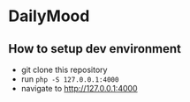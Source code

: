 # DailyMood

## How to setup dev environment

 - git clone this repository
 - run `php -S 127.0.0.1:4000`
 - navigate to http://127.0.0.1:4000
 
 